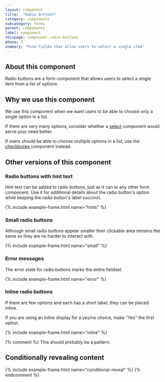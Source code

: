 ```yaml
---
layout: component
title:  "Radio buttons"
category: components
subcategory: forms
parent: components
label: component
thispage: component.radio-buttons
phase: 3
summary: "Form fields that allow users to select a single item"
---
```


## About this component

Radio buttons are a form component that allows users to select a single item from a list of options.

## Why we use this component

We use this component when we want users to be able to choose only a single option in a list.

If there are very many options, consider whether a [select](/components/select/) component would serve your need better.

If users should be able to choose multiple options in a list, use the [checkboxes](/components/checkboxes/) component instead.

## Other versions of this component

### Radio buttons with hint text

Hint text can be added to radio buttons, just as it can to any other form component. Use it for additional details about the radio button's option while keeping the radio button's label succinct.

{% include example-frame.html name="hints" %}

### Small radio buttons

Although small radio buttons appear smaller their clickable area remains the same so they are no harder to interact with.

{% include example-frame.html name="small" %}

### Error messages

The error state for radio buttons marks the entire fieldset.

{% include example-frame.html name="error" %}

### Inline radio buttons

If there are few options and each has a short label, they can be placed inline.

If you are using an inline display for a yes/no choice, make "Yes" the first option.

{% include example-frame.html name="inline" %}

{% comment %}
This should probably be a pattern:

## Conditionally revealing content

{% include example-frame.html name="conditional-reveal" %}
{% endcomment %}
